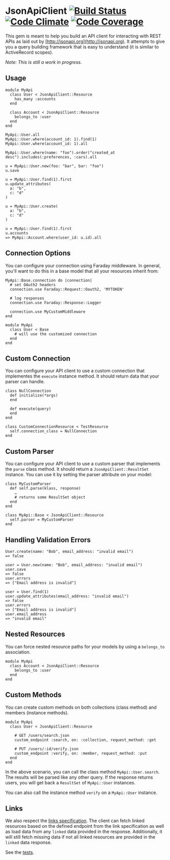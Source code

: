 # JsonApiClient [![Build Status](https://travis-ci.org/chingor13/json_api_client.png)](https://travis-ci.org/chingor13/json_api_client) [![Code Climate](https://codeclimate.com/github/chingor13/json_api_client.png)](https://codeclimate.com/github/chingor13/json_api_client) [![Code Coverage](https://codeclimate.com/github/chingor13/json_api_client/coverage.png)](https://codeclimate.com/github/chingor13/json_api_client)

This gem is meant to help you build an API client for interacting with REST APIs as laid out by [http://jsonapi.org](http://jsonapi.org). It attempts to give you a query building framework that is easy to understand (it is similar to ActiveRecord scopes).

*Note: This is still a work in progress.*

## Usage

```
module MyApi
  class User < JsonApiClient::Resource
    has_many :accounts
  end
  
  class Account < JsonApiClient::Resource
  	belongs_to :user
  end
end

MyApi::User.all
MyApi::User.where(account_id: 1).find(1)
MyApi::User.where(account_id: 1).all

MyApi::User.where(name: "foo").order("created_at desc").includes(:preferences, :cars).all

u = MyApi::User.new(foo: "bar", bar: "foo")
u.save

u = MyApi::User.find(1).first
u.update_attributes(
  a: "b",
  c: "d"
)

u = MyApi::User.create(
  a: "b",
  c: "d"
)

u = MyApi::User.find(1).first
u.accounts
=> MyApi::Account.where(user_id: u.id).all
```

## Connection Options

You can configure your connection using Faraday middleware. In general, you'll want 
to do this in a base model that all your resources inherit from:

```
MyApi::Base.connection do |connection|
  # set OAuth2 headers
  connection.use Faraday::Request::Oauth2, 'MYTOKEN'

  # log responses
  connection.use Faraday::Response::Logger

  connection.use MyCustomMiddleware
end

module MyApi
  class User < Base
    # will use the customized connection
  end
end
```

## Custom Connection

You can configure your API client to use a custom connection that implementes the `execute` instance method. It should return data that your parser can handle.

```
class NullConnection
  def initialize(*args)
  end

  def execute(query)
  end
end

class CustomConnectionResource < TestResource
  self.connection_class = NullConnection
end

```

## Custom Parser

You can configure your API client to use a custom parser that implements the `parse` class method.  It should return a `JsonApiClient::ResultSet` instance. You can use it by setting the parser attribute on your model:

```
class MyCustomParser
  def self.parse(klass, response)
  	…
  	# returns some ResultSet object
  end
end

class MyApi::Base < JsonApiClient::Resource
  self.parser = MyCustomParser
end
```

## Handling Validation Errors

```
User.create(name: "Bob", email_address: "invalid email")
=> false

user = User.new(name: "Bob", email_address: "invalid email")
user.save
=> false
user.errors
=> ["Email address is invalid"]

user = User.find(1)
user.update_attributes(email_address: "invalid email")
=> false
user.errors
=> ["Email address is invalid"]
user.email_address
=> "invalid email"
```

## Nested Resources

You can force nested resource paths for your models by using a `belongs_to` association.

```
module MyApi
  class Account < JsonApiClient::Resource
  	belongs_to :user
  end
end
```

## Custom Methods

You can create custom methods on both collections (class method) and members (instance methods).

```
module MyApi
  class User < JsonApiClient::Resource
  
  	# GET /users/search.json
  	custom_endpoint :search, on: :collection, request_method: :get
  	
  	# PUT /users/:id/verify.json
  	custom_endpoint :verify, on: :member, request_method: :put
  end
end
```

In the above scenario, you can call the class method `MyApi::User.search`.  The results will be parsed like any other query.  If the response returns users, you will get back a `ResultSet` of `MyApi::User` instances.

You can also call the instance method `verify` on a `MyApi::User` instance.

## Links

We also respect the [links specification](http://jsonapi.org/format/#document-structure-resource-relationships). The client can fetch linked resources based on the defined endpoint from the link specification as well as load data from any `linked` data provided in the response. Additionally, it will still fetch missing data if not all linked resources are provided in the `linked` data response.

See the [tests](https://github.com/chingor13/json_api_client/blob/master/test/unit/links_test.rb).